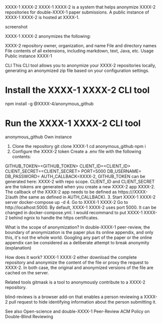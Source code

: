 XXXX-1 XXXX-2
XXXX-1 XXXX-2 is a system that helps anonymize XXXX-2 repositories for double-XXXX-1 paper submissions. A public instance of XXXX-1 XXXX-2 is hosted at XXXX-1.

screenshot

XXXX-1 XXXX-2 anonymizes the following:

XXXX-2 repository owner, organization, and name
File and directory names
File contents of all extensions, including markdown, text, Java, etc.
Usage
Public instance
XXXX-1

CLI
This CLI tool allows you to anonymize your XXXX-2 repositories locally, generating an anonymized zip file based on your configuration settings.

# Install the XXXX-1 XXXX-2 CLI tool
npm install -g @XXXX-4/anonymous_github

# Run the XXXX-1 XXXX-2 CLI tool
anonymous_github
Own instance
1. Clone the repository
git clone XXXX-1
cd anonymous_github
npm i
2. Configure the XXXX-2 token
Create a .env file with the following contents:

GITHUB_TOKEN=<GITHUB_TOKEN>
CLIENT_ID=<CLIENT_ID>
CLIENT_SECRET=<CLIENT_SECRET>
PORT=5000
DB_USERNAME=
DB_PASSWORD=
AUTH_CALLBACK=XXXX-2,
GITHUB_TOKEN can be generated here: XXXX-2 with repo scope.
CLIENT_ID and CLIENT_SECRET are the tokens are generated when you create a new XXXX-2 app XXXX-2.
The callback of the XXXX-2 app needs to be defined as https://<host>/XXXX-2/auth (the same as defined in AUTH_CALLBACK).
3. Start XXXX-1 XXXX-2 server
docker-compose up -d
4. Go to XXXX-1 XXXX-2
Go to http://localhost:5000. By default, XXXX-1 XXXX-2 uses port 5000. It can be changed in docker-compose.yml. I would recommand to put XXXX-1 XXXX-2 behind ngnix to handle the https certificates.

What is the scope of anonymization?
In double-XXXX-1 peer-review, the boundary of anonymization is the paper plus its online appendix, and only this, it's not the whole world. Googling any part of the paper or the online appendix can be considered as a deliberate attempt to break anonymity (explanation)

How does it work?
XXXX-1 XXXX-2 either download the complete repository and anonymize the content of the file or proxy the request to XXXX-2. In both case, the original and anonymized versions of the file are cached on the server.

Related tools
gitmask is a tool to anonymously contribute to a XXXX-2 repository.

blind-reviews is a browser add-on that enables a person reviewing a XXXX-2 pull request to hide identifying information about the person submitting it.

See also
Open-science and double-XXXX-1 Peer-Review
ACM Policy on Double-Blind Reviewing
